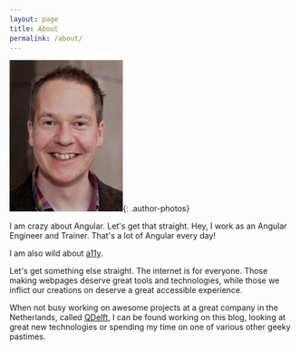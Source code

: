 ```yaml
---
layout: page
title: About
permalink: /about/
---
```

![Author Photo](/css/images/avatar.jpg "Author Photo"){: .author-photos}

I am crazy about Angular. Let's get that straight. Hey, I work as an Angular Engineer and Trainer. That's a lot of Angular
every day!

I am also wild about <a href="https://en.wikipedia.org/wiki/Accessibility" target="_blank">a11y</a>.

Let's get something else straight. The internet is for everyone. Those making webpages deserve great tools and technologies, 
while those we inflict our creations on deserve a great accessible experience.

When not busy working on awesome projects at a great company in the Netherlands, called <a href="http://www.qdelft.nl" target="_blank">QDelft</a>, 
I can be found working on this blog, looking at great new technologies or spending my time on one of various other geeky pastimes.
